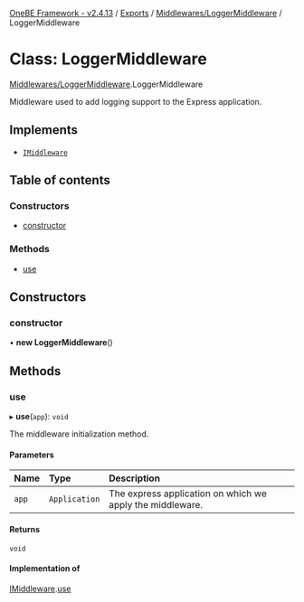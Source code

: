 [OneBE Framework - v2.4.13](../README.md) / [Exports](../modules.md) / [Middlewares/LoggerMiddleware](../modules/Middlewares_LoggerMiddleware.md) / LoggerMiddleware

# Class: LoggerMiddleware

[Middlewares/LoggerMiddleware](../modules/Middlewares_LoggerMiddleware.md).LoggerMiddleware

Middleware used to add logging support to the Express application.

## Implements

- [`IMiddleware`](../interfaces/Middlewares_IMiddleware.IMiddleware.md)

## Table of contents

### Constructors

- [constructor](Middlewares_LoggerMiddleware.LoggerMiddleware.md#constructor)

### Methods

- [use](Middlewares_LoggerMiddleware.LoggerMiddleware.md#use)

## Constructors

### constructor

• **new LoggerMiddleware**()

## Methods

### use

▸ **use**(`app`): `void`

The middleware initialization method.

#### Parameters

| Name | Type | Description |
| :------ | :------ | :------ |
| `app` | `Application` | The express application on which we apply the middleware. |

#### Returns

`void`

#### Implementation of

[IMiddleware](../interfaces/Middlewares_IMiddleware.IMiddleware.md).[use](../interfaces/Middlewares_IMiddleware.IMiddleware.md#use)

